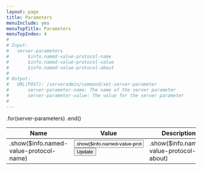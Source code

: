 ```yaml
---
layout: page
title: Parameters
menuInclude: yes
menuTopTitle: Parameters
menuTopIndex: 4
#
# Input:
#	server-parameters
#		$info.named-value-protocol-name
#		$info.named-value-protocol-value
#		$info.named-value-protocol-about
#
# Output:
#	URL(POST): /serveradmin/command/set-server-parameter
#		server-parameter-name: The name of the server parameter
#		server-parameter-value: The value for the server parameter
#
---
```

<table class="parameter-table">
    <thead>
        <tr>
            <th>Name</th>
            <th>Value</th>
            <th>Description</th>
        </tr>
    </thead>
    <tbody>
	.for(server-parameters)
        <tr>
            <td>.show($info.named-value-protocol-name)</td>
            <td>
                <form method="post" action="/serveradmin/command/set-server-parameter">
                	<input type="hidden" name="server-parameter-name" value=".show($info.named-value-protocol-name)">
                    <input type="text" name="server-parameter-value" value=".show($info.named-value-protocol-value)">
                    <input type="submit" value="Update">
                </form>
            </td>
	        <td>.show($info.named-value-protocol-about)</td>
    	</tr>
	.end()
	</tbody>
</table>
